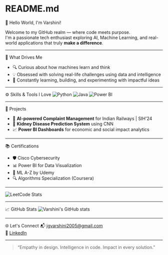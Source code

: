 # README.md
👋 Hello World, I'm Varshini!

Welcome to my GitHub realm — where code meets purpose.  
I'm a passionate tech enthusiast exploring AI, Machine Learning, and real-world applications that truly **make a difference**.

---

🧠 What Drives Me
- 🔍 Curious about how machines learn and think  
- 💡 Obsessed with solving real-life challenges using data and intelligence  
- 🌱 Constantly learning, building, and experimenting with impactful ideas

---

⚙️ Skills & Tools I Love
![Python](https://img.shields.io/badge/Python-FFD43B?style=flat&logo=python&logoColor=blue)
![Java](https://img.shields.io/badge/Java-ED8B00?style=flat&logo=openjdk&logoColor=white)
![Power BI](https://img.shields.io/badge/PowerBI-F2C811?style=flat&logo=powerbi&logoColor=black)

---

🔬 Projects
- 🎯 **AI-powered Complaint Management** for Indian Railways | SIH'24
- 🧬 **Kidney Disease Prediction System** using CNN
- 📈 **Power BI Dashboards** for economic and social impact analytics

---

📚 Certifications
- 🛡️ Cisco Cybersecurity
- 📊 Power BI for Data Visualization
- 🤖 ML A-Z by Udemy
- 🔍 Algorithms Specialization (Coursera)

---
![LeetCode Stats](https://leetcode.com/u/Var_shini2005/)

---

📈 GitHub Stats
![Varshini's GitHub stats](https://github.com/VARSHINI-GA11)

---

🌐 Let's Connect
📬 jgvarshini2005@gmail.com  
🔗 [LinkedIn](https://www.linkedin.com/in/g-varshini/)

---

> “Empathy in design. Intelligence in code. Impact in every solution.”
